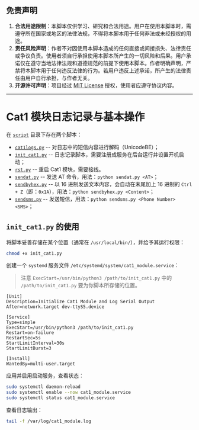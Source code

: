 ## 免责声明

1. **合法用途限制**：本脚本仅供学习、研究和合法用途。用户在使用本脚本时，需遵守所在国家或地区的法律法规，不得将本脚本用于任何非法或未经授权的用途。
2. **责任风险声明**：作者不对因使用本脚本造成的任何直接或间接损失、法律责任或争议负责。使用者须自行承担使用本脚本所产生的一切风险和后果。用户承诺仅在遵守当地法律法规和道德规范的前提下使用本脚本。作者明确声明，严禁将本脚本用于任何违反法律的行为。若用户违反上述承诺，所产生的法律责任由用户自行承担，与作者无关。
3. **开源许可声明**：项目经过 [MIT License](/LICENSE) 授权，使用者应遵守协议内容。

---

# Cat1 模块日志记录与基本操作

在 [`script`](/script) 目录下存在两个脚本：

- [`cat1logs.py`](/script/cat1logs.py) -- 对日志中的短信内容进行解码（UnicodeBE）；
- [`init_cat1.py`](/script/init_cat1.py) -- 日志记录脚本，需要注册成服务在后台运行并设置开机启动；
- [`rst.py`](/script/rst.py) -- 重启 Cat1 模块，需要接线。
- [`sendat.py`](/script/sendat.py) -- 发送 AT 命令，用法：`python sendat.py <AT>`；
- [`sendbyhex.py`](/script/sendat.py) -- 以 16 进制发送文本内容，会自动在末尾加上 16 进制的 `Ctrl + Z`（即：`0x1A`），用法：`python sendbyhex.py <Content>`；
- [`sendsms.py`](/script/sendat.py) -- 发送短信，用法：`python sendsms.py <Phone Number> <SMS>`；

## `init_cat1.py` 的使用

将脚本妥善存储在某个位置（通常在 `/usr/local/bin/`），并给予其运行权限：

```bash
chmod +x init_cat1.py
```

创建一个 `systemd` 服务文件 `/etc/systemd/system/cat1_module.service`：

> 注意 `ExecStart=/usr/bin/python3 /path/to/init_cat1.py` 中的 `/path/to/init_cat1.py` 要为你脚本所存储的位置。

```service
[Unit]
Description=Initialize Cat1 Module and Log Serial Output
After=network.target dev-ttyS5.device

[Service]
Type=simple
ExecStart=/usr/bin/python3 /path/to/init_cat1.py
Restart=on-failure
RestartSec=5s
StartLimitInterval=30s
StartLimitBurst=3

[Install]
WantedBy=multi-user.target
```

应用并启用启动服务，查看状态：

```bash
sudo systemctl daemon-reload
sudo systemctl enable --now cat1_module.service
sudo systemctl status cat1_module.service
```

查看日志输出：

```bash
tail -f /var/log/cat1_module.log
```